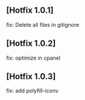 ## [Hotfix 1.0.1]
fix: Delete all files in gitignore

## [Hotfix 1.0.2]
fix: optimize in cpanel

## [Hotfix 1.0.3]
fix: add polyfill-iconv
